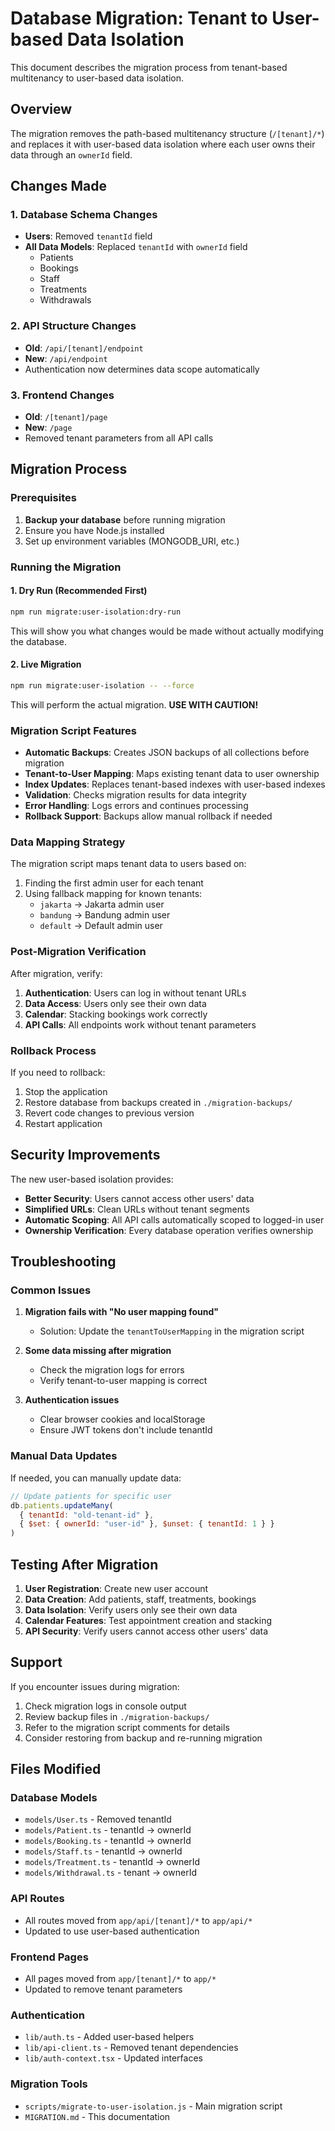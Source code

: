 # Database Migration: Tenant to User-based Data Isolation

This document describes the migration process from tenant-based multitenancy to user-based data isolation.

## Overview

The migration removes the path-based multitenancy structure (`/[tenant]/*`) and replaces it with user-based data isolation where each user owns their data through an `ownerId` field.

## Changes Made

### 1. Database Schema Changes
- **Users**: Removed `tenantId` field
- **All Data Models**: Replaced `tenantId` with `ownerId` field
  - Patients
  - Bookings
  - Staff
  - Treatments
  - Withdrawals

### 2. API Structure Changes
- **Old**: `/api/[tenant]/endpoint`
- **New**: `/api/endpoint`
- Authentication now determines data scope automatically

### 3. Frontend Changes
- **Old**: `/[tenant]/page`
- **New**: `/page`
- Removed tenant parameters from all API calls

## Migration Process

### Prerequisites
1. **Backup your database** before running migration
2. Ensure you have Node.js installed
3. Set up environment variables (MONGODB_URI, etc.)

### Running the Migration

#### 1. Dry Run (Recommended First)
```bash
npm run migrate:user-isolation:dry-run
```
This will show you what changes would be made without actually modifying the database.

#### 2. Live Migration
```bash
npm run migrate:user-isolation -- --force
```
This will perform the actual migration. **USE WITH CAUTION!**

### Migration Script Features

- **Automatic Backups**: Creates JSON backups of all collections before migration
- **Tenant-to-User Mapping**: Maps existing tenant data to user ownership
- **Index Updates**: Replaces tenant-based indexes with user-based indexes
- **Validation**: Checks migration results for data integrity
- **Error Handling**: Logs errors and continues processing
- **Rollback Support**: Backups allow manual rollback if needed

### Data Mapping Strategy

The migration script maps tenant data to users based on:
1. Finding the first admin user for each tenant
2. Using fallback mapping for known tenants:
   - `jakarta` → Jakarta admin user
   - `bandung` → Bandung admin user
   - `default` → Default admin user

### Post-Migration Verification

After migration, verify:
1. **Authentication**: Users can log in without tenant URLs
2. **Data Access**: Users only see their own data
3. **Calendar**: Stacking bookings work correctly
4. **API Calls**: All endpoints work without tenant parameters

### Rollback Process

If you need to rollback:
1. Stop the application
2. Restore database from backups created in `./migration-backups/`
3. Revert code changes to previous version
4. Restart application

## Security Improvements

The new user-based isolation provides:
- **Better Security**: Users cannot access other users' data
- **Simplified URLs**: Clean URLs without tenant segments
- **Automatic Scoping**: All API calls automatically scoped to logged-in user
- **Ownership Verification**: Every database operation verifies ownership

## Troubleshooting

### Common Issues

1. **Migration fails with "No user mapping found"**
   - Solution: Update the `tenantToUserMapping` in the migration script

2. **Some data missing after migration**
   - Check the migration logs for errors
   - Verify tenant-to-user mapping is correct

3. **Authentication issues**
   - Clear browser cookies and localStorage
   - Ensure JWT tokens don't include tenantId

### Manual Data Updates

If needed, you can manually update data:

```javascript
// Update patients for specific user
db.patients.updateMany(
  { tenantId: "old-tenant-id" },
  { $set: { ownerId: "user-id" }, $unset: { tenantId: 1 } }
)
```

## Testing After Migration

1. **User Registration**: Create new user account
2. **Data Creation**: Add patients, staff, treatments, bookings
3. **Data Isolation**: Verify users only see their own data
4. **Calendar Features**: Test appointment creation and stacking
5. **API Security**: Verify users cannot access other users' data

## Support

If you encounter issues during migration:
1. Check migration logs in console output
2. Review backup files in `./migration-backups/`
3. Refer to the migration script comments for details
4. Consider restoring from backup and re-running migration

## Files Modified

### Database Models
- `models/User.ts` - Removed tenantId
- `models/Patient.ts` - tenantId → ownerId
- `models/Booking.ts` - tenantId → ownerId
- `models/Staff.ts` - tenantId → ownerId
- `models/Treatment.ts` - tenantId → ownerId
- `models/Withdrawal.ts` - tenant → ownerId

### API Routes
- All routes moved from `app/api/[tenant]/*` to `app/api/*`
- Updated to use user-based authentication

### Frontend Pages
- All pages moved from `app/[tenant]/*` to `app/*`
- Updated to remove tenant parameters

### Authentication
- `lib/auth.ts` - Added user-based helpers
- `lib/api-client.ts` - Removed tenant dependencies
- `lib/auth-context.tsx` - Updated interfaces

### Migration Tools
- `scripts/migrate-to-user-isolation.js` - Main migration script
- `MIGRATION.md` - This documentation